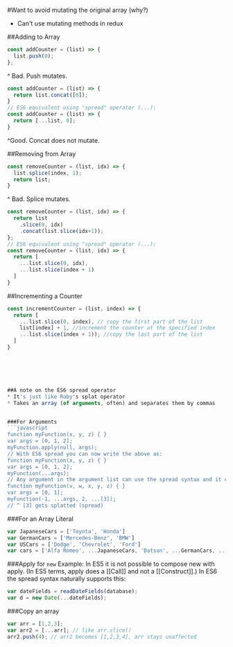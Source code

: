#Want to avoid mutating the original array (why?)
- Can't use mutating methods in redux

##Adding to Array
```javascript
const addCounter = (list) => {
  list.push(0);
};
```
^ Bad. Push mutates.

```javascript
const addCounter = (list) => {
  return list.concat([0]);
}
// ES6 equivalent using "spread" operator (...):
const addCounter = (list) => {
  return [...list, 0];
}
```
^Good. Concat does not mutate.

##Removing from Array
```javascript
const removeCounter = (list, idx) => {
  list.splice(index, 1);
  return list;
}
```
^ Bad. Splice mutates.

```javascript
const removeCounter = (list, idx) => {
  return list
    .slice(0, idx)
    .concat(list.slice(idx+1));
};
// ES6 equivalent using "spread" operator (...):
const removeCounter = (list, idx) => {
  return [
    ...list.slice(0, idx),
    ...list.slice(index + 1)
  ]
}
```

##Incrementing a Counter
```javascript
const incrementCounter = (list, index) => {
  return [
    ...list.slice(0, index), // copy the first part of the list
    list[index] + 1, //increment the counter at the specified index
    ...list.slice(index + 1)); //copy the last part of the list
  ]
}






##A note on the ES6 spread operator
* It's just like Ruby's splat operator
* Takes an array (of arguments, often) and separates them by commas


###For Arguments
```javascript
function myFunction(x, y, z) { }
var args = [0, 1, 2];
myFunction.apply(null, args);
// With ES6 spread you can now write the above as:
function myFunction(x, y, z) { }
var args = [0, 1, 2];
myFunction(...args);
// Any argument in the argument list can use the spread syntax and it can be used multiple times.
function myFunction(v, w, x, y, z) { }
var args = [0, 1];
myFunction(-1, ...args, 2, ...[3]);
// ^ [3] gets splatted (spread)
```

###For an Array Literal
```javascript
var JapaneseCars = ['Toyota', 'Honda']
var GermanCars = ['Mercedes-Benz', 'BMW']
var USCars = ['Dodge', 'Chevrolet', 'Ford']
var cars = ['Alfa Romeo', ...JapaneseCars, 'Datsun', ...GermanCars, ...USCars]
```

###Apply for `new`
Example: In ES5 it is not possible to compose new with apply. (In ES5 terms, apply does a [[Call]] and not a [[Construct]].) In ES6 the spread syntax naturally supports this:
```javascript
var dateFields = readDateFields(database);
var d = new Date(...dateFields);
```

###Copy an array
```javascript
var arr = [1,2,3];
var arr2 = [...arr]; // like arr.slice()
arr2.push(4); // arr2 becomes [1,2,3,4], arr stays unaffected
```
